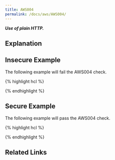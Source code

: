 ```yaml
---
title: AWS004
permalink: /docs/aws/AWS004/
---
```


***Use of plain HTTP.***

## Explanation



## Insecure Example

The following example will fail the AWS004 check.

{% highlight hcl %}

{% endhighlight %}

## Secure Example

The following example will pass the AWS004 check.

{% highlight hcl %}

{% endhighlight %}

## Related Links


